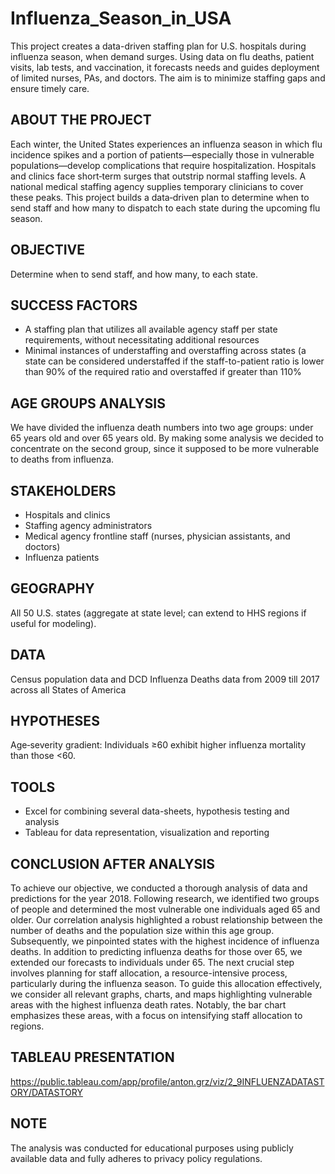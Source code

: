 # Influenza_Season_in_USA
This project creates a data-driven staffing plan for U.S. hospitals during influenza season, when demand surges. Using data on flu deaths, patient visits, lab tests, and vaccination, it forecasts needs and guides deployment of limited nurses, PAs, and doctors. The aim is to minimize staffing gaps and ensure timely care.

## ABOUT THE PROJECT
Each winter, the United States experiences an influenza season in which flu incidence spikes and a portion of patients—especially those in vulnerable populations—develop complications that require hospitalization. Hospitals and clinics face short‑term surges that outstrip normal staffing levels. A national medical staffing agency supplies temporary clinicians to cover these peaks.
This project builds a data‑driven plan to determine when to send staff and how many to dispatch to each state during the upcoming flu season.

## OBJECTIVE 
Determine when to send staff, and how many, to each state.

## SUCCESS FACTORS
- A staffing plan that utilizes all available agency staff per state requirements, without necessitating additional resources 
- Minimal instances of understaffing and overstaffing across states (a state can be considered understaffed if the staff-to-patient ratio is lower than 90% of the required ratio and overstaffed if greater than 110%

## AGE GROUPS ANALYSIS 
We have divided the influenza death numbers into two age groups: under 65 years old and over 65 years old. By making some analysis we decided to concentrate on the second group, since it supposed to be more vulnerable to deaths from influenza. 

## STAKEHOLDERS
- Hospitals and clinics
- Staffing agency administrators
- Medical agency frontline staff (nurses, physician assistants, and doctors)
- Influenza patients

## GEOGRAPHY 
All 50 U.S. states (aggregate at state level; can extend to HHS regions if useful for modeling).

## DATA
Census population data and DCD Influenza Deaths data from 2009 till 2017 across all States of America

## HYPOTHESES
Age‑severity gradient: Individuals ≥60 exhibit higher influenza mortality than those <60.

## TOOLS 
- Excel for combining several data-sheets, hypothesis testing and analysis
- Tableau for data representation, visualization and reporting

## CONCLUSION AFTER ANALYSIS 
To achieve our objective, we conducted a thorough analysis of data and predictions for the year 2018. Following research, we identified two groups of people and determined the most vulnerable one individuals aged 65 and older. Our correlation analysis highlighted a robust relationship between the number of deaths and the population size within this age group. Subsequently, we pinpointed states with the highest incidence of influenza deaths. In addition to predicting influenza deaths for those over 65, we extended our forecasts to individuals under 65.
The next crucial step involves planning for staff allocation, a resource-intensive process, particularly during the influenza season. To guide this allocation effectively, we consider all relevant graphs, charts, and maps highlighting vulnerable areas with the highest influenza death rates. Notably, the bar chart emphasizes these areas, with a focus on intensifying staff allocation to regions.

## TABLEAU PRESENTATION 
https://public.tableau.com/app/profile/anton.grz/viz/2_9INFLUENZADATASTORY/DATASTORY

## NOTE
The analysis was conducted for educational purposes using publicly available data and fully adheres to privacy policy regulations.
